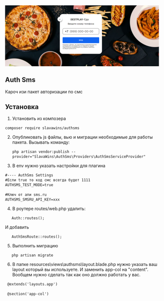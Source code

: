 <p align="center">
<img src="info/logo.png">
</p>
 
## Auth Sms
Кароч изи пакет авторизации по смс
   

## Установка
1) Установить из композера 
```  
composer require slavawins/authsms
```

2) Опубликовать js файлы, вью и миграции необходимые для работы пакета.
Вызывать команду:
   ```
   php artisan vendor:publish --provider="SlavaWins\AuthSms\Providers\AuthSmsServiceProvider"
   ``` 



3) В env нужно указать настройки для плагина
 ```
#---- AuthSms Settings
#Если true то код смс всегда будет 1111
AUTHSMS_TEST_MODE=true

#Ключ от апи sms.ru
AUTHSMS_SMSRU_API_KEY=xxx
 ``` 



4) В роутере routes/web.php удалить:
 ```
    Auth::routes();
 ``` 
И добавить
 ```
    AuthSmsRoute::routes();
 ``` 



5) Выполнить миграцию
 ```
    php artisan migrate 
 ``` 


6) В папке resources\views\authsms\layout.blade.php  нужно указать ваш layout который вы используете.
И заменить app-col на "content". Вообщем нужно сделать так как оно должно работать у вас.
 ```
  @extends('layouts.app')
  
  @section('app-col')
 ``` 

 
